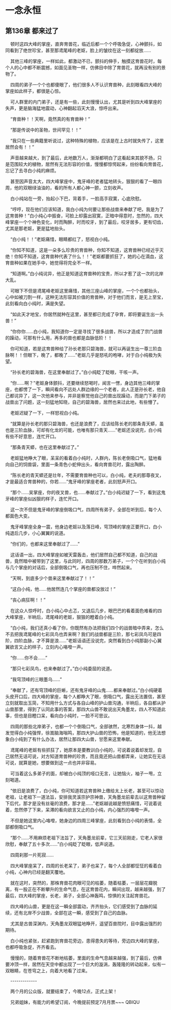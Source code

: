 # 一念永恒 
 ## 第136章 都来过了
     顿时这四大峰的掌座，直奔育兽花，临近后都一个个呼吸急促，心神颤抖，如同看到了绝世珍宝，甚至那鸢尾峰的老妪，脸上的皱纹在这一刻都绽放……

    其他三峰的掌座，一样如此，都激动不已，颤抖的伸手，触摸这育兽花时，每个人的心中都不断震撼，如面见圣物一样，仿佛目中除了育兽花，就再没有别的景物了。

    四周的弟子一个个也都傻眼了，他们很多人不认识育兽种，此刻眼看四大峰的掌座如此样子，都很是心惊。

    可人群里的内门弟子，还是有一些，此刻慢慢认出，尤其是听到四大峰掌座的失声，更是脑海猛地震动，心神翻起滔天大浪，惊呼出来。

    “育兽种！！天啊，竟然真的有育兽种！”

    “那是传说中的圣物，世间罕见！！”

    “我只在一些典籍里听说过，这种特殊的植物，应该是在上古时就失传了，这里居然会有！！”

    声音越来越大，到了最后，此地数万人，渐渐都明白了这看起来其貌不扬，只是范围较大的植物，居然有无法形容的价值，慢慢都惊愕起来，纷纷看向育兽花，忘记了去寻白小纯的麻烦。

    甚至因声音太大，四大峰掌座中，鬼牙峰的老者猛地转头，狠狠的看了一眼四周，他的双眼绿油油的，看的所有人都心神一颤，立刻收声。

    白小纯站在一旁，抬起小下巴，背着手，一脸高手寂寞，心底欣慰。

    “哼哼，现在他们应该知道，我白小纯为何要让那些战兽来奉献了吧，我是为了这育兽种！”白小纯心中振奋，可脸上却露出寂寞，正暗中得意时，忽然的，四大峰掌座一个个神色变化，时而陶醉，时而咬牙，到了最后，咬牙居多，更有切齿，尤其是那老妪，更是猛地抬头。

    “白小纯！！”老妪痛惜，眼睛都红了，怒视白小纯。

    “你知不知道，这是一朵多么珍贵的育兽种，你知不知道，这育兽种已经近乎灭绝！你知不知道，这育兽种代表了什么！！”老妪都要抓狂了，她的心在滴血，这育兽种如果在她手中，她觉得将完全不一样。

    “知道啊。”白小纯诧异，他正是知道这育兽种的宝贵，所以才惹了这一次的北岸大乱。

    可眼下不但是鸢尾峰老妪这里痛惜，其他三座山峰的掌座，一个个也都抬头，心中如被刀割一样，这种无法形容其价值的育兽种，对于他们而言，是无上至宝，此刻看向白小纯时，满是失望。

    “如此天才地宝，你居然就种在这里，甚至都已完成了孕育，即将要诞生出一头兽！”

    “你你你……白小纯，我知道你一定是寻找了很多战兽，所以才造成了宗门战兽的躁动，可那有什么用，再多的兽也都是血脉低阶！！

    你可知道，若是这育兽种给了孙长老那只碧海兽，就可以再诞生出一尊三阶血脉啊！！但眼下，晚了，都晚了……”老妪几乎是怒吼的咆哮，对于白小纯极为失望。

    “孙长老的碧海兽，在这里奉献过了。”白小纯眨了眨眼，干咳一声。

    “你……啊？”老妪身体颤抖，还要继续怒喝时，闻言一愣，身边其他三峰的掌座，也都愣了一下，瞬间看向不远处人群边缘的一个老者，此人正是孙长老，他自己都诧异了，这一次他来参与，并非是察觉他自己的兽出现躁动，而是门下弟子的战兽出了问题，这一刻猛地知晓，自己的碧海兽，居然也来过此地，有些懵了。

    老妪迟疑了一下，一样怒视白小纯。

    “就算是孙长老的那只碧海兽，也还是浪费了，应该给陈长老的那条青天蟒，虽也是三阶血脉，可却有化龙的可能，也唯有那只青天……”老妪还没说完，白小纯有些不好意思，连忙开口。

    “那条青天蟒，也在这里奉献过了。”

    老妪猛地睁大了眼，呆呆的看着白小纯时，人群内，陈长老倒吸口气，猛地看向自己的饲兽袋，里面一条青色小蛇伸出头，看向育兽花时，露出陶醉。

    “陈长老的青天蟒还是壮年，不需要育兽种也可以，白小纯，老夫的那尊夜叉，才是最适合育兽种的，你若……”鬼牙峰的掌座老者，此刻怒声开口。

    “那个……吴掌座，你的夜叉兽，也……奉献过了。”白小纯迟疑了一下，看到这鬼牙峰的掌座似凶狠的样子，连忙开口。

    这一次不但是鬼牙峰的掌座倒吸口气，四周所有弟子，全部在听到后，每个人都面色大变。

    鬼牙峰掌座全身一震，他身边老妪以及落日峰，穹顶峰的掌座正要开口，白小纯退后几步，小心翼翼的说道。

    “你们的，也都来这里奉献过了……”

    这话语一出，四大峰掌座如被天雷轰击，他们居然自己都不知道，自己的战兽，竟然暗中被带到了这里，与此同时，四周的那数万弟子，一个个在听到白小纯与几个掌座的对话后，全部倒吸口气，再也压制不住，哗然起来。

    “天啊，到底多少个兽来这里奉献过了！！”

    “这白小纯，他……他居然连几个掌座的兽都没放过！”

    “丧心病狂啊！！”

    在这众人惊呼时，白小纯心中忐忑，又退后几步，眼巴巴的看着面色难看的四大峰掌座，半晌后，鸢尾峰的老妪，狠狠的瞪着白小纯。

    “白小纯，我们还真小看了你，你既然有办法把我们四个的战兽暗中弄来，怎么不去把我鸢尾峰的七彩凤鸟也弄来啊？我们的战兽都是三阶，那七彩凤鸟可是四阶，四阶血脉，才不算是浪……”老妪话语还没说完，突然看到白小纯那副小心翼翼欲言又止的样子，立刻内心咯噔一声。

    “你……你不会……”

    “那只七彩凤鸟，也来奉献过了。”白小纯委屈的说道。

    “我穹顶峰的三眼墨乌……”

    “奉献了，还有穹顶峰的巨蜥，还有鬼牙峰的山鬼……都来奉献过。”白小纯硬着头皮开口后，四大峰的掌座，每个人都睁大了眼，倒吸口气，露出无法置信，甚至立刻就取出玉简，不知用什么方式与各自山峰的护山兽沟通，半晌后，各自都从护山兽那里，得到了认同此事的答案，那四大山兽不敢说出天角墨龙，四人不知道此事，但也是目瞪口呆，看向白小纯时，一脸不可思议。

    四周的那些北岸弟子，也都一个个倒吸口气，全部骇然，北寒烈身体一抖，越发觉得白小纯强悍，徐嵩脑海嗡鸣，那四大护山兽的恐怖，他是知道的，他无法想象白小纯到了有什么办法，居然让那四大山兽，甘愿来这里奉献。

    鸢尾峰的老妪有些抓狂了，她原本是要教训白小纯的，可说着说着却发现，自己居然无话可说，对方知道育兽种的珍贵，而且竟还把山兽都弄来，让她实在无话可说，就算是她，想要做到这一点也并非容易。

    可当着这么多弟子的面，却被白小纯顶的哑口无言，让她恼火，袖子一甩，立刻喝道。

    “依旧是浪费了，白小纯，你可知道若这育兽种上缴给太上长老，甚至可以惊动老祖，让老祖下一道法旨，安排我灵溪宗护宗神兽，天角墨龙前辈去以这育兽种留下后代，那才是没有丝毫的浪费，那才是……”老妪越说越是愤怒痛惜，可说着说着，忽然停了下来，呆滞的看向欲言又止的白小纯，内心强烈的咯噔一声。

    不但是她这里内心咯噔，她身边的四周三峰掌座，此刻看到白小纯的表情，全部都倒吸口气。

    “那个……不用麻烦老祖下法旨了，天角墨龙前辈，它三天前刚走，它老人家很欣慰，奉献了五十多次……”白小纯眨了眨眼，低声说道。

    四周刹那一片死寂……

    四大峰掌座呆了，四周的长老呆了，弟子也呆了，每个人全部都怔怔的看着白小纯，心神内已经是翻天覆地。

    就在这时，突然的，那株育兽花肉眼可见的枯萎，随着枯萎，一层层花瓣脱离，有一股正在不断攀升的生命气息，在这育兽花内，瞬间出现，越来越强，到了最后，四大峰的掌座，长老，弟子，全部心神轰鸣，惊惧的关注起育兽花。

    四大峰的山兽，更是在这一瞬全部震动，齐齐抬头，它们感受到了血脉的延续，还有北岸不少战兽，全部在这一瞬，感受到了自己的血脉。

    尤其是古兽深渊内，天角墨龙双眼猛地睁开，遥望百兽院时，目中露出强烈的期待。

    白小纯也紧张，赶紧跑到育兽花旁边，患得患失的等待，旁边四大峰的掌座，也都呼吸急促，齐齐看去。

    慢慢的，随着育兽花不断地枯萎，里面的生命气息越来越强，到了最后，仿佛要冲顶一样，居然在天空中都出现了一个巨大的漩涡，轰隆隆的转动起来，似有一双眼睛，在苍穹之上，向着大地看了过来。

    -------------

    两个月的公众版，就要结束了，今晚12点，正式上架！

    兄弟姐妹，有能力的希望订阅，今晚提前预定7月月票~~~ 
QBIQU
